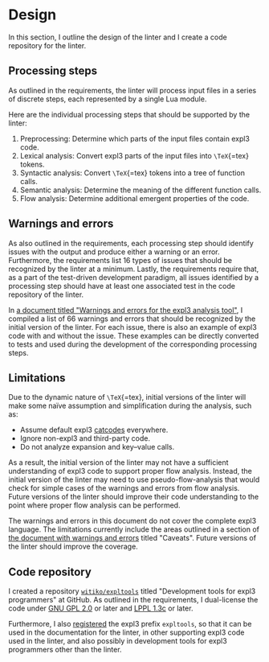 # Design

In this section, I outline the design of the linter and I create a code
repository for the linter.

## Processing steps

As outlined in the requirements, the linter will process input files in a
series of discrete steps, each represented by a single Lua module.

Here are the individual processing steps that should be supported by the linter:

1. Preprocessing: Determine which parts of the input files contain expl3 code.
2. Lexical analysis: Convert expl3 parts of the input files into `\TeX`{=tex} tokens.
3. Syntactic analysis: Convert `\TeX`{=tex} tokens into a tree of function calls.
4. Semantic analysis: Determine the meaning of the different function calls.
5. Flow analysis: Determine additional emergent properties of the code.

## Warnings and errors

As also outlined in the requirements, each processing step should identify
issues with the output and produce either a warning or an error. Furthermore,
the requirements list 16 types of issues that should be recognized by the linter
at a minimum. Lastly, the requirements require that, as a part of the
test-driven development paradigm, all issues identified by a processing step
should have at least one associated test in the code repository of the linter.

In [a document titled "Warnings and errors for the expl3 analysis tool"][6],
I compiled a list of 66 warnings and errors that should be recognized by the
initial version of the linter. For each issue, there is also an example of
expl3 code with and without the issue. These examples can be directly converted
to tests and used during the development of the corresponding processing steps.

## Limitations

Due to the dynamic nature of `\TeX`{=tex}, initial versions of the linter will make some
naïve assumption and simplification during the analysis, such as:

- Assume default expl3 [catcodes][8] everywhere.
- Ignore non-expl3 and third-party code.
- Do not analyze expansion and key–value calls.

As a result, the initial version of the linter may not have a sufficient
understanding of expl3 code to support proper flow analysis. Instead, the
initial version of the linter may need to use pseudo-flow-analysis that would
check for simple cases of the warnings and errors from flow analysis. Future
versions of the linter should improve their code understanding to the point
where proper flow analysis can be performed.

The warnings and errors in this document do not cover the complete expl3
language. The limitations currently include the areas outlined in a section
of [the document with warnings and errors][6] titled "Caveats". Future versions
of the linter should improve the coverage.

## Code repository

I created a repository [`witiko/expltools`][3] titled "Development tools for
expl3 programmers" at GitHub. As outlined in the requirements, I dual-license the code under [GNU GPL 2.0][10] or later and [LPPL 1.3c][11] or later.

Furthermore, I also [registered][7] the expl3 prefix `expltools`, so that it
can be used in the documentation for the linter, in other supporting expl3 code
used in the linter, and also possibly in development tools for expl3
programmers other than the linter.

 [1]: /Expl3-Linter-2
 [2]: /Expl3-Linter-3
 [3]: https://github.com/Witiko/expltools
 [4]: https://github.com/astoff/digestif/blob/7962d25/digestif/Parser.lua
 [5]: https://ctan.org/pkg/digestif
 [6]: https://github.com/Witiko/expltools/releases/download/2024-09-06/warnings-and-errors.pdf
 [7]: https://github.com/latex3/latex3/pull/1556
 [8]: https://en.wikibooks.org/wiki/TeX/catcode
 [9]: /Expl3-Linter-2#license-terms
 [10]: https://www.gnu.org/licenses/old-licenses/gpl-2.0.html
 [11]: https://www.latex-project.org/lppl/lppl-1-3c/